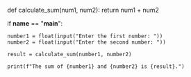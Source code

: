 def calculate_sum(num1, num2):
    return num1 + num2

if __name__ == "__main__":
    
    number1 = float(input("Enter the first number: "))
    number2 = float(input("Enter the second number: "))
    
    result = calculate_sum(number1, number2)
    
    print(f"The sum of {number1} and {number2} is {result}.")

